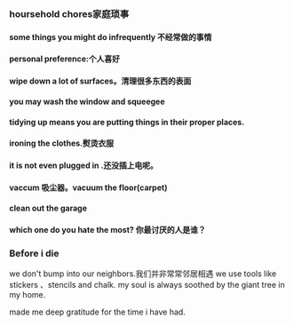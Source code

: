 ### hoursehold chores家庭琐事
#### some things you might do infrequently 不经常做的事情
#### personal preference:个人喜好
#### wipe down a lot of surfaces。清理很多东西的表面
#### you may wash the window and squeegee
#### tidying up means you are putting things in their proper places.
#### ironing the clothes.熨烫衣服
#### it is not even plugged in .还没插上电呢。
#### vaccum 吸尘器。vacuum the floor(carpet)
#### clean out the garage
#### which one do you hate the most? 你最讨厌的人是谁？


### Before i die
we don't bump into our neighbors.我们并非常常邻居相遇
we use tools like stickers 、stencils and chalk.
my soul is always soothed by the giant tree in my home.

made me deep gratitude for the time i have had.
